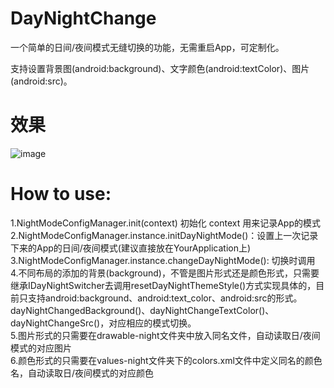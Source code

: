 # DayNightChange

  一个简单的日间/夜间模式无缝切换的功能，无需重启App，可定制化。
  
  支持设置背景图(android:background)、文字颜色(android:textColor)、图片(android:src)。

# 效果
![image](https://github.com/Roongf/DayNightChange/blob/master/device-2021-01-18-154847.gif)  

# How to use:

 1.NightModeConfigManager.init(context) 初始化 context 用来记录App的模式  
 2.NightModeConfigManager.instance.initDayNightMode()：设置上一次记录下来的App的日间/夜间模式(建议直接放在YourApplication上)  
 3.NightModeConfigManager.instance.changeDayNightMode(): 切换时调用  
 4.不同布局的添加的背景(background)，不管是图片形式还是颜色形式，只需要继承IDayNightSwitcher去调用resetDayNightThemeStyle()方式实现具体的，目前只支持android:background、android:text_color、android:src的形式。dayNightChangedBackground()、dayNightChangeTextColor()、dayNightChangeSrc()，对应相应的模式切换。  
 5.图片形式的只需要在drawable-night文件夹中放入同名文件，自动读取日/夜间模式的对应图片  
 6.颜色形式的只需要在values-night文件夹下的colors.xml文件中定义同名的颜色名，自动读取日/夜间模式的对应颜色
